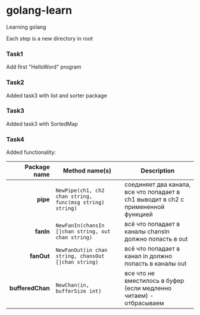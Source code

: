 # golang-learn
Learning golang

Each step is a new directory in root

### Task1

Add first "HelloWord" program

### Task2

Added task3 with list and sorter package

### Task3

Added task3 with SortedMap

### Task4

Added functionality:

|Package name|Method name(s)|Description|
|---:|---|---|
|**pipe**|`NewPipe(ch1, ch2 chan string, func(msg string) string)`|соединяет два канала, все что попадает в ch1 выводит в ch2 с примененной функцией|
|**fanIn**|`NewFanIn(chansIn []chan string, out chan string)`|всё что попадает в каналы chansIn должно попасть в out|
|**fanOut**|`NewFanOut(in chan string, chansOut []chan string)`|всё что попадает в канал in должно попасть в каналы out|
|**bufferedChan**|`NewChan(in, bufferSize int)`|все что не вместилось в буфер (если медленно читаем) - отбрасываем|
